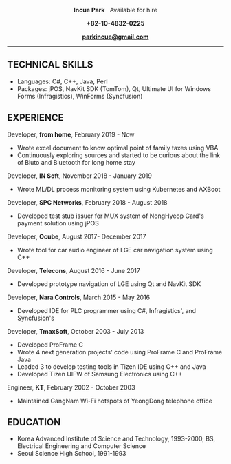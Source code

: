 **<p align="center">Incue Park** &nbsp; Available for hire</p>
**<p align="center">+82-10-4832-0225</p>**
**<p align="center">parkincue@gmail.com</p>**
***
## TECHNICAL SKILLS
* Languages: C#, C++, Java, Perl
* Packages: jPOS, NavKit SDK (TomTom), Qt, Ultimate UI for Windows Forms (Infragistics), WinForms (Syncfusion)

## EXPERIENCE
Developer, **from home**, February 2019 - Now
* Wrote excel document to know optimal point of family taxes using VBA
* Continuously exploring sources and started to be curious about the link of Bluto and Bluetooth for long home stay 

Developer, **IN Soft**, November 2018 - January 2019
* Wrote ML/DL process monitoring system using Kubernetes and AXBoot

Developer, **SPC Networks**, February 2018 - August 2018
* Developed test stub issuer for MUX system of NongHyeop Card's payment solution using jPOS

Developer, **Ocube**, August 2017- December 2017
* Wrote tool for car audio engineer of LGE car navigation system using C++

Developer, **Telecons**, August 2016 - June 2017
* Developed prototype navigation of LGE using Qt and NavKit SDK 

Developer, **Nara Controls**, March 2015 - May 2016
* Developed IDE for PLC programmer using C#, Infragistics', and Syncfusion's

Developer, **TmaxSoft**, October 2003 - July 2013
* Developed ProFrame C
* Wrote 4 next generation projects' code using ProFrame C and ProFrame Java
* Leaded 3 to develop testing tools in Tizen IDE using C++ and Java
* Developed Tizen UIFW of Samsung Electronics using C++

Engineer, **KT**, February 2002 - October 2003
* Maintained GangNam Wi-Fi hotspots of YeongDong telephone office

## EDUCATION
* Korea Advanced Institute of Science and Technology, 1993-2000, BS, Electrical Engineering and Computer Science
* Seoul Science High School, 1991-1993
